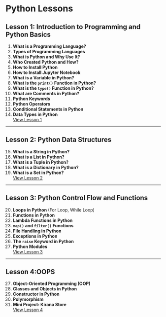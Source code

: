 # Python Lessons

## Lesson 1: Introduction to Programming and Python Basics

1. **What is a Programming Language?**
2. **Types of Programming Languages**
3. **What is Python and Why Use It?**
4. **Who Created Python and How?**
5. **How to Install Python**
6. **How to Install Jupyter Notebook**
7. **What is a Variable in Python?**
8. **What is the `print()` Function in Python?**
9. **What is the `type()` Function in Python?**
10. **What are Comments in Python?**
11. **Python Keywords**
12. **Python Operators**
13. **Conditional Statements in Python**
14. **Data Types in Python** <br>
[View Lesson 1](https://github.com/Aniket4931/Python_is_Easy/blob/main/Lesson_1.ipynb)

---

## Lesson 2: Python Data Structures

15. **What is a String in Python?**
16. **What is a List in Python?**
17. **What is a Tuple in Python?**
18. **What is a Dictionary in Python?**
19. **What is a Set in Python?** <br>
[View Lesson 2](https://github.com/Aniket4931/Python_is_Easy/blob/main/Lesson_2%20.ipynb)

---

## Lesson 3: Python Control Flow and Functions

20. **Loops in Python** (For Loop, While Loop)
21. **Functions in Python**
22. **Lambda Functions in Python**
23. **`map()` and `filter()` Functions**
24. **File Handling in Python**
25. **Exceptions in Python**
26. **The `raise` Keyword in Python**
27. **Python Modules** <br>
[View Lesson 3](https://github.com/Aniket4931/Python_is_Easy/blob/main/Lesson_3.ipynb)

---

## Lesson 4:OOPS

27. **Object-Oriented Programming (OOP)**
28. **Classes and Objects in Python**
29. **Constructor in Python**
30. **Polymorphism**
31. **Mini Project: Kirana Store** <br>
[View Lesson 4](https://github.com/Aniket4931/Python_is_Easy/blob/main/Lesson_4.ipynb)





